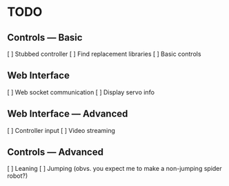TODO
====

Controls — Basic
----------------
[ ] Stubbed controller
[ ] Find replacement libraries
[ ] Basic controls

Web Interface
-------------
[ ] Web socket communication
[ ] Display servo info

Web Interface — Advanced
------------------------
[ ] Controller input
[ ] Video streaming

Controls — Advanced
-------------------
[ ] Leaning
[ ] Jumping (obvs. you expect me to make a non-jumping spider robot?)
